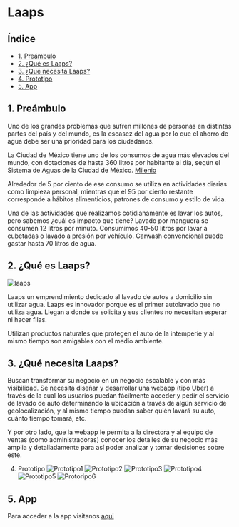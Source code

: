 # Laaps


## Índice

* [1. Preámbulo](#1-preámbulo)
* [2. ¿Qué es Laaps?](#2-¿qué-es-Laaps?)
* [3. ¿Qué necesita Laaps?](#3-¿qué-necesita-Laaps?)
* [4. Prototipo](#4-prototipo)
* [5. App](#5-app)

## 1. Preámbulo

Uno de los grandes problemas que sufren millones de personas en distintas partes del país y del mundo, es la escasez del agua por lo que el ahorro de agua debe ser una prioridad para los ciudadanos.


La Ciudad de México tiene uno de los consumos de agua más elevados del mundo, con dotaciones de hasta 360 litros por habitante al día, según el Sistema de Aguas de la Ciudad de México. 
[Milenio](https://www.milenio.com/politica/comunidad/cuanta-agua-gasta-un-mexicano-al-dia)

Alrededor de 5 por ciento de ese consumo se utiliza en actividades diarias como limpieza personal, mientras que el 95 por ciento restante corresponde a hábitos alimenticios, patrones de consumo y estilo de vida.

Una de las actividades que realizamos cotidianamente es lavar los autos, pero sabemos ¿cuál es impacto que tiene?
Lavado por manguera se consumen 12 litros por minuto. 
Consumimos 40-50 litros por lavar a cubetadas o lavado a presión por vehículo.
Carwash convencional puede gastar hasta 70 litros de agua.

## 2. ¿Qué es Laaps?

![laaps](public/images/Laaps.png)

Laaps un emprendimiento dedicado al lavado de autos a domicilio sin utilizar agua.
Laaps es innovador porque es el primer autolavado que no utiliza agua.
 Llegan  a donde se solicita y sus clientes no necesitan esperar ni hacer filas.
 
 Utilizan productos naturales que protegen el auto de la intemperie y al mismo tiempo son amigables con el medio ambiente.
 
## 3. ¿Qué necesita Laaps?
Buscan transformar su negocio en un negocio escalable y con más visibilidad. 
Se necesita diseñar y desarrollar una webapp (tipo Uber) a través de la cual los usuarios puedan fácilmente acceder y pedir el servicio de lavado de auto determinando la ubicación a través de algún servicio de geolocalización, y al mismo tiempo puedan saber quién lavará su auto, cuánto tiempo tomará, etc. 


Y por otro lado, que la webapp le permita a la directora y al equipo de ventas (como administradoras) conocer los detalles de su negocio más amplia y detalladamente para así poder analizar y tomar decisiones sobre este. 

4. Prototipo
![Prototipo1](public/images/prototipo1.png)  ![Prototipo2](public/images/prototipo2.png)
![Prototipo3](public/images/prototipo3.png)  ![Prototipo4](public/images/prototipo4.png)
![Prototipo5](public/images/prototipo5.png)  ![Protoripo6](public/images/prototipo6.png)

## 5. App

Para acceder a la app visitanos [aqui](https://laaps.vercel.app/)

